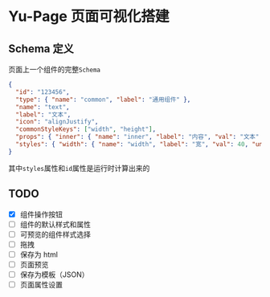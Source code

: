 # Yu-Page 页面可视化搭建

## Schema 定义

页面上一个组件的完整`Schema`

```json
{
  "id": "123456",
  "type": { "name": "common", "label": "通用组件" },
  "name": "text",
  "label": "文本",
  "icon": "alignJustify",
  "commonStyleKeys": ["width", "height"],
  "props": { "inner": { "name": "inner", "label": "内容", "val": "文本" } },
  "styles": { "width": { "name": "width", "label": "宽", "val": 40, "unit": ["px", "em"], "selectUnitIdx": 0 } }
}
```

其中`styles`属性和`id`属性是运行时计算出来的

## TODO

- [x] 组件操作按钮
- [ ] 组件的默认样式和属性
- [ ] 可预览的组件样式选择
- [ ] 拖拽
- [ ] 保存为 html
- [ ] 页面预览
- [ ] 保存为模板（JSON）
- [ ] 页面属性设置
